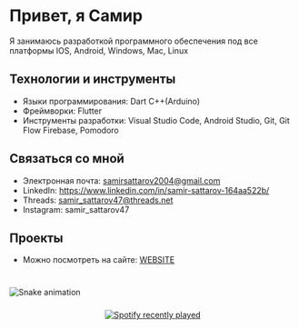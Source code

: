 # Привет, я Самир

Я занимаюсь разработкой программного обеспечения под все платформы IOS, Android, Windows, Mac, Linux

## Технологии и инструменты

- Языки программирования: Dart C++(Arduino) 
- Фреймворки: Flutter
- Инструменты разработки: Visual Studio Code, Android Studio, Git, Git Flow Firebase, Pomodoro

## Связаться со мной

- Электронная почта: samirsattarov2004@gmail.com
- LinkedIn: https://www.linkedin.com/in/samir-sattarov-164aa522b/
- Threads: samir_sattarov47@threads.net
- Instagram: samir_sattarov47

## Проекты

- Можно посмотреть на сайте: [WEBSITE](https://portfolio-website-4cbf3.web.app/home)

###

<br clear="both">

<img src="https://raw.githubusercontent.com/samir-sattarov/samir-sattarov/output/snake.svg" alt="Snake animation" />

###

<div align="center">
  <a href="https://open.spotify.com/user/qmvk0fau7w9lmtejqpm4gur8t">
    <img src="https://spotify-recently-played-readme.vercel.app/api?count=5" alt="Spotify recently played"  />
  </a>
</div>

###
